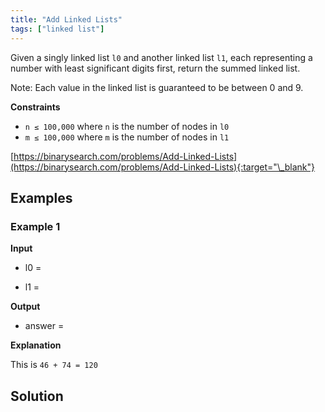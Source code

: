 ```yaml
---
title: "Add Linked Lists"
tags: ["linked list"]
---
```


Given a singly linked list `l0` and another linked list `l1`, each representing a number with least significant digits first, return the summed linked list.

Note: Each value in the linked list is guaranteed to be between 0 and 9.

**Constraints**

- `n ≤ 100,000` where `n` is the number of nodes in `l0`
- `m ≤ 100,000` where `m` is the number of nodes in `l1`

[https://binarysearch.com/problems/Add-Linked-Lists](https://binarysearch.com/problems/Add-Linked-Lists){:target="\_blank"}

<script src="/assets/js/viz/viz.js"></script>
<script src="/assets/js/viz/lite.render.js"></script>

## Examples

### Example 1

**Input**

- l0 =

<div id="example1L0" style="text-align: center"></div>
<script>
  var viz = new Viz();
  
  viz.renderSVGElement("digraph example1L0 { 0 [label = 6]; 1 [label = 4]; 0->1; rankdir=LR }")
  .then(function(element) {
    document.getElementById("example1L0").appendChild(element);
  })
  .catch(error => {
    viz = new Viz();
    console.error(error);
  });
</script>

- l1 =

<div id="example1L1" style="text-align: center"></div>
<script>
  var viz = new Viz();
  
  viz.renderSVGElement("digraph example1L1 { 0 [label = 4]; 1 [label = 7]; 0->1; rankdir=LR }")
  .then(function(element) {
    document.getElementById("example1L1").appendChild(element);
  })
  .catch(error => {
    viz = new Viz();
    console.error(error);
  });
</script>

**Output**

- answer =

<div id="example1Output" style="text-align: center"></div>
<script>
  var viz = new Viz();
  
  viz.renderSVGElement("digraph example1Output { 0 [label = 0]; 1 [label = 2]; 2 [label = 1]; 0->1->2; rankdir=LR }")
  .then(function(element) {
    document.getElementById("example1Output").appendChild(element);
  })
  .catch(error => {
    viz = new Viz();
    console.error(error);
  });
</script>

**Explanation**

This is `46 + 74 = 120`

## Solution

<script src="https://gist.github.com/yaeba/16da7be5123724fcf6eccc25581cef5a.js?file=Add-Linked-Lists.cpp"></script>
